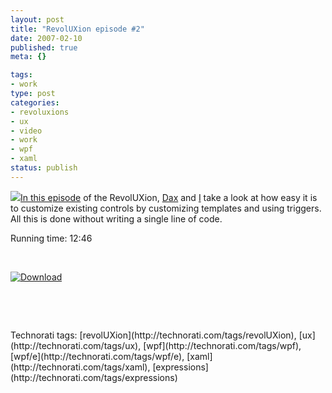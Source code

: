 ```yaml
--- 
layout: post
title: "RevolUXion episode #2"
date: 2007-02-10
published: true
meta: {}

tags: 
- work
type: post
categories: 
- revoluxions
- ux
- video
- work
- wpf
- xaml
status: publish
---
```





 

![](http://ux.nukeation.com/slices/revoluxions_white.jpg)[In this episode](http://ux.nukeation.com/default.aspx?episode=2) of the RevolUXion, [Dax](http://www.naesthetic.com/) and [I](http://blog.andyeick.com/) take a look at how easy it is to customize existing controls by customizing templates and using triggers. All this is done without writing a single line of code.

 

Running time: 12:46

 

 

 

[![Download](http://ux.nukeation.com/slices/download.jpg)](http://ux.nukeation.com/default.aspx?episode=2)

 

 

 

 

 <div class="wlWriterSmartContent" style="padding-right: 0px;padding-left: 0px;float: none;padding-bottom: 0px;margin: 0px;padding-top: 0px">Technorati tags: [revolUXion](http://technorati.com/tags/revolUXion), [ux](http://technorati.com/tags/ux), [wpf](http://technorati.com/tags/wpf), [wpf/e](http://technorati.com/tags/wpf/e), [xaml](http://technorati.com/tags/xaml), [expressions](http://technorati.com/tags/expressions)</div>
